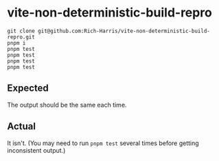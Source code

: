 # vite-non-deterministic-build-repro

```
git clone git@github.com:Rich-Harris/vite-non-deterministic-build-repro.git
pnpm i
pnpm test
pnpm test
pnpm test
pnpm test
```

## Expected

The output should be the same each time.

## Actual

It isn't. (You may need to run `pnpm test` several times before getting inconsistent output.)
